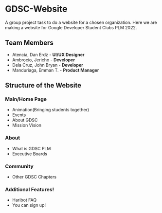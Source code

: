 # GDSC-Website
A group project task to do a website for a chosen organization. Here we are making a website for Google Developer Student Clubs PLM 2022.

## Team Members
 - Atencia, Dan Erdz - **UI/UX Designer**
 - Ambrocio, Jericho - **Developer**
 - Dela Cruz, John Bryan - **Developer**
 - Manduriaga, Emman T. - **Product Manager**

## Structure of the Website
### Main/Home Page
- Animation(Bringing students together)
- Events
- About GDSC
- Mission Vision

### About
- What is GDSC PLM
- Executive Boards

### Community
- Other GDSC Chapters

### Additional Features!
- Haribot FAQ
- You can sign up!
